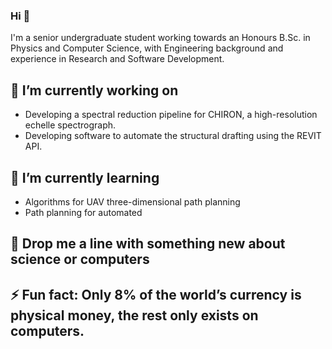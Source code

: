 ### Hi 👋

I'm a senior undergraduate student working towards an Honours B.Sc. in Physics and Computer Science, with Engineering background and experience in Research and Software Development. 


## 🔭 I’m currently working on  
- Developing a spectral reduction pipeline for CHIRON, a high-resolution echelle spectrograph.
- Developing software to automate the structural drafting using the REVIT API.

## 🌱 I’m currently learning 
- Algorithms for UAV three-dimensional path planning
- Path planning for automated


## 💬 Drop me a line with something new about science or computers 

## ⚡ Fun fact:  Only 8% of the world’s currency is physical money, the rest only exists on computers.

